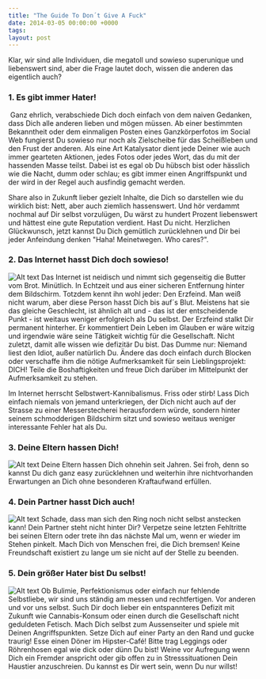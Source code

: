 ```yaml
---
title: "The Guide To Don´t Give A Fuck"
date: 2014-03-05 00:00:00 +0000
tags: 
layout: post
---
```

Klar, wir sind alle Individuen, die megatoll und sowieso superunique und liebenswert sind, aber die Frage lautet doch, wissen die anderen das eigentlich auch?

### 1. Es gibt immer Hater!

<img src="http://data1.whicdn.com/images/88316706/large.jpg" alt="">
Ganz ehrlich, verabschiede Dich doch einfach von dem naiven Gedanken, dass Dich alle anderen lieben und mögen müssen. Ab einer bestimmten Bekanntheit oder dem einmaligen Posten eines Ganzkörperfotos im Social Web fungierst Du sowieso nur noch als Zielscheibe für das Scheißleben und den Frust der anderen. Als eine Art Katalysator dient jede Deiner wie auch immer gearteten Aktionen, jedes Fotos oder jedes Wort, das du mit der hassenden Masse teilst. Dabei ist es egal ob Du hübsch bist oder hässlich wie die Nacht, dumm oder schlau; es gibt immer einen Angriffspunkt und der wird in der Regel auch ausfindig gemacht werden.

Share also in Zukunft lieber gezielt Inhalte, die Dich so darstellen wie du wirklich bist: Nett, aber auch ziemlich hassenswert. Und hör verdammt nochmal auf Dir selbst vorzulügen, Du wärst zu hundert Prozent liebenswert und hättest eine gute Reputation verdient. Hast Du nicht. 
Herzlichen Glückwunsch, jetzt kannst Du Dich gemütlich zurücklehnen und Dir bei jeder Anfeindung denken "Haha! Meinetwegen. Who cares?".

### 2. Das Internet hasst Dich doch sowieso!

![Alt text](http://cdn.shopify.com/s/files/1/0170/2786/products/card_j_1024x1024.jpg?v=1393278087)
Das Internet ist neidisch und nimmt sich gegenseitig die Butter vom Brot. Minütlich. In Echtzeit und aus einer sicheren Entfernung hinter dem Bildschirm. Totzdem kennt ihn wohl jeder: Den Erzfeind. Man weiß nicht warum, aber diese Person hasst Dich bis auf´s Blut. Meistens hat sie das gleiche Geschlecht, ist ähnlich alt und - das ist der entscheidende Punkt - ist weitaus weniger erfolgreich als Du selbst. Der Erzfeind stalkt Dir permanent hinterher. Er kommentiert Dein Leben im Glauben er wäre witzig und irgendwie wäre seine Tätigkeit wichtig für die Gesellschaft. Nicht zuletzt, damit alle wissen wie defizitär Du bist. 
Das Dumme nur: Niemand liest den Idiot, außer natürlich Du. Ändere das doch einfach durch Blocken oder verschaffe ihm die nötige Aufmerksamkeit für sein Lieblingsprojekt: DICH! Teile die Boshaftigkeiten und freue Dich darüber im Mittelpunkt der Aufmerksamkeit zu stehen. 

Im Internet herrscht Selbstwert-Kannibalismus. Friss oder stirb! Lass Dich einfach niemals von jemand unterkriegen, der Dich nicht auch auf der Strasse zu einer Messerstecherei herausfordern würde, sondern hinter seinem schmodderigen Bildschirm sitzt und sowieso weitaus weniger interessante Fehler hat als Du.

### 3. Deine Eltern hassen Dich!

![Alt text](http://media-cache-ak0.pinimg.com/736x/4c/fd/bc/4cfdbcdc7e75c827ee310d58084d6699.jpg)
Deine Eltern hassen Dich ohnehin seit Jahren. Sei froh, denn so kannst Du dich ganz easy zurücklehnen und weiterhin ihre nichtvorhanden Erwartungen an Dich ohne besonderen Kraftaufwand erfüllen. 

### 4. Dein Partner hasst Dich auch!

![Alt text](http://media-cache-cd0.pinimg.com/736x/4f/1c/da/4f1cda753b005105de206a9337f2eed2.jpg)
Schade, dass man sich den Ring noch nicht selbst anstecken kann! Dein Partner steht nicht hinter Dir? Verpetze seine letzten Fehltritte bei seinen Eltern oder trete ihn das nächste Mal um, wenn er wieder im Stehen pinkelt. Mach Dich von Menschen frei, die Dich bremsen! Keine Freundschaft existiert zu lange um sie nicht auf der Stelle zu beenden.

### 5. Dein größer Hater bist Du selbst!

![Alt text](http://24.media.tumblr.com/dc4e2839d90827caea8525b7283ca8f8/tumblr_mkqqmwuV311qz4d4bo1_500.jpg)
Ob Bulimie, Perfektionismus oder einfach nur fehlende Selbstliebe, wir sind uns ständig am messen und rechtfertigen. Vor anderen und vor uns selbst. Such Dir doch lieber ein entspannteres Defizit mit Zukunft wie Cannabis-Konsum oder einen durch die Gesellschaft nicht geduldeten Fetisch. Mach Dich selbst zum Aussenseiter und spiele mit Deinen Angriffspunkten. Setze Dich auf einer Party an den Rand und gucke traurig! Esse einen Döner im Hipster-Café! Bitte trag Leggings oder Röhrenhosen egal wie dick oder dünn Du bist! Weine vor Aufregung wenn Dich ein Fremder anspricht oder gib offen zu in Stresssituationen Dein Haustier anzuschreien. Du kannst es Dir wert sein, wenn Du nur willst!
